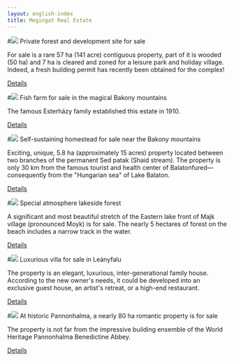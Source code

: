 ```yaml
---
layout: english-index
title: Megingat Real Estate
---
```



#![](http://i.imgur.com/gIYG2l7.jpg) Private forest and development site for sale

For sale is a rare 57 ha (141 acre) contiguous property, part of it is wooded (50 ha) and 7 ha is cleared and zoned for a leisure park and holiday village.
Indeed, a fresh building permit has recently been obtained for the complex!

[Details](/for-sale/development-site)


#![](http://i.imgur.com/CZ8Wz2E.jpg) Fish farm for sale in the magical Bakony mountains

The famous Esterházy family established this estate in 1910.

[Details](/for-sale/fish-farm)


#![](http://i.imgur.com/cHwgdIm.jpg) Self-sustaining homestead for sale near the Bakony mountains

Exciting, unique, 5.8 ha (approximately 15 acres) property located between two branches of the permanent
Sed patak (Shaid stream). The property is only 30 km from the famous tourist and health center of
Balatonfured—consequently from the "Hungarian sea" of Lake Balaton.

[Details](/for-sale/mill)


#![](http://i.imgur.com/EBvtfTD.jpg) Special atmosphere lakeside forest

A significant and most beautiful stretch of the Eastern lake front of Majk village (pronounced Moyk) is for sale.
The nearly 5 hectares of forest on the beach includes a narrow track in the water.

[Details](/for-sale/majk-forest)


#![](http://i.imgur.com/8MmaJiO.jpg) Luxurious villa for sale in Leányfalu

The property is an elegant, luxurious, inter-generational family house.
According to the new owner's needs, it could be developed into an exclusive guest house, an artist's retreat, or a high-end restaurant.

[Details](/for-sale/leanyfalu)


#![](http://i.imgur.com/J4m9gPe.jpg) At historic Pannonhalma, a nearly 80 ha romantic property is for sale

The property is not far from the impressive building ensemble of the World Heritage Pannonhalma Benedictine Abbey.

[Details](/for-sale/pannonhalma)
